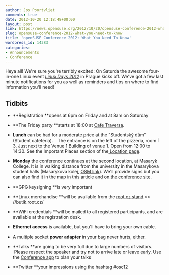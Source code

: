 ```yaml
---
author: Jos Poortvliet
comments: true
date: 2012-10-20 12:18:48+00:00
layout: post
link: https://news.opensuse.org/2012/10/20/opensuse-conference-2012-what-you-need-to-know/
slug: opensuse-conference-2012-what-you-need-to-know
title: 'openSUSE Conference 2012: What You Need To Know'
wordpress_id: 14383
categories:
- Announcements
- Conference
---
```


Heya all! We're sure you're terribly excited: On Saturda the awesome four-in-one Linux event [_Linux Days 2012_](//bootstrapping-awesome.org) in Prague kicks off. We've got a few last minute notifications for you as well as reminders and tips on where to find information you'll need!


## Tidbits





	
  * **Registration **opens at 6pm on Friday and at 8am on Saturday

	
  * **The Friday party **starts at 18:00 at [Cafe Traversa](//www.cafe-traverza.cz/).

	
  * **Lunch** can be had for a moderate price at the "Studentský dům" (Student cafeteria).    The entrance is on the left of the pizzeria, room Í 3. Just next to the Venue 1 Building of venue 1. Open from 12:00 to 14:30. See the Important Places section of the[ Location page](//conference.opensuse.org/Location).

	
  * **Monday** the conference continues at the second location, at Masaryk College. It is in walking distance from the university in the Masarykova student halls (Masarykova kolej, [OSM link](//www.openstreetmap.org/?mlat=50.1008&mlon=14.3870&zoom=16)). We'll provide signs but you can also find it in the map in this article and [on the conference site](//conference.opensuse.org/Location/).

	
  * **GPG keysigning **is very important

	
  * **Linux merchandise **will be available from the [root.cz stand](//butik.root.cz).>> //butik.root.cz/

	
  * **WiFi credentials **will be mailed to all registered participants, and are available at the registration desk.

	
  * **Ethernet access** is available, but you'll have to bring your own cable.

	
  * A multiple socket **power adapter** in your bag never hurts, either.

	
  * **Talks **are going to be very full due to large numbers of visitors.  Please respect the speaker and try not to arrive late or leave early. Use the [Conference app](https://play.google.com/store/apps/details?id=de.incoherent.suseconferenceclient) to plan your talks

	
  * **Twitter **your impressions using the hashtag #osc12


